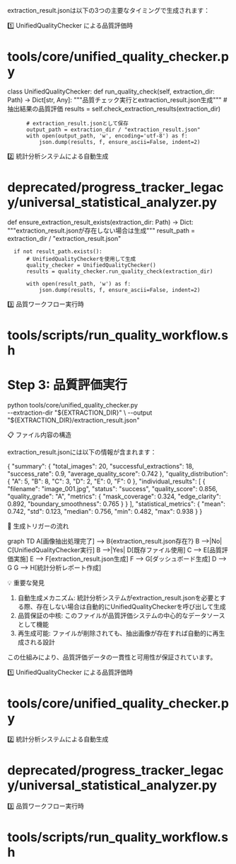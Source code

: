 extraction_result.jsonは以下の3つの主要なタイミングで生成されます：

  1️⃣ UnifiedQualityChecker による品質評価時

  # tools/core/unified_quality_checker.py
  class UnifiedQualityChecker:
      def run_quality_check(self, extraction_dir: Path) -> Dict[str, Any]:
          """品質チェック実行とextraction_result.json生成"""
          # 抽出結果の品質評価
          results = self.check_extraction_results(extraction_dir)

          # extraction_result.jsonとして保存
          output_path = extraction_dir / "extraction_result.json"
          with open(output_path, 'w', encoding='utf-8') as f:
              json.dump(results, f, ensure_ascii=False, indent=2)

  2️⃣ 統計分析システムによる自動生成

  # deprecated/progress_tracker_legacy/universal_statistical_analyzer.py
  def ensure_extraction_result_exists(extraction_dir: Path) -> Dict:
      """extraction_result.jsonが存在しない場合は生成"""
      result_path = extraction_dir / "extraction_result.json"

      if not result_path.exists():
          # UnifiedQualityCheckerを使用して生成
          quality_checker = UnifiedQualityChecker()
          results = quality_checker.run_quality_check(extraction_dir)

          with open(result_path, 'w') as f:
              json.dump(results, f, ensure_ascii=False, indent=2)

  3️⃣ 品質ワークフロー実行時

  # tools/scripts/run_quality_workflow.sh
  # Step 3: 品質評価実行
  python tools/core/unified_quality_checker.py \
      --extraction-dir "${EXTRACTION_DIR}" \
      --output "${EXTRACTION_DIR}/extraction_result.json"

  📋 ファイル内容の構造

  extraction_result.jsonには以下の情報が含まれます：

  {
    "summary": {
      "total_images": 20,
      "successful_extractions": 18,
      "success_rate": 0.9,
      "average_quality_score": 0.742
    },
    "quality_distribution": {
      "A": 5,
      "B": 8,
      "C": 3,
      "D": 2,
      "E": 0,
      "F": 0
    },
    "individual_results": [
      {
        "filename": "image_001.jpg",
        "status": "success",
        "quality_score": 0.856,
        "quality_grade": "A",
        "metrics": {
          "mask_coverage": 0.324,
          "edge_clarity": 0.892,
          "boundary_smoothness": 0.765
        }
      }
    ],
    "statistical_metrics": {
      "mean": 0.742,
      "std": 0.123,
      "median": 0.756,
      "min": 0.482,
      "max": 0.938
    }
  }

  🔄 生成トリガーの流れ

  graph TD
      A[画像抽出処理完了] --> B{extraction_result.json存在?}
      B -->|No| C[UnifiedQualityChecker実行]
      B -->|Yes| D[既存ファイル使用]
      C --> E[品質評価実施]
      E --> F[extraction_result.json生成]
      F --> G[ダッシュボード生成]
      D --> G
      G --> H[統計分析レポート作成]

  💡 重要な発見

  1. 自動生成メカニズム: 統計分析システムがextraction_result.jsonを必要とする際、存在しない場合は自動的にUnifiedQualityCheckerを呼び出して生成
  2. 品質保証の中核: このファイルが品質評価システムの中心的なデータソースとして機能
  3. 再生成可能: ファイルが削除されても、抽出画像が存在すれば自動的に再生成される設計

  この仕組みにより、品質評価データの一貫性と可用性が保証されています。



 1️⃣ UnifiedQualityChecker による品質評価時
   # tools/core/unified_quality_checker.py

 2️⃣ 統計分析システムによる自動生成
   # deprecated/progress_tracker_legacy/universal_statistical_analyzer.py
   
3️⃣ 品質ワークフロー実行時
  # tools/scripts/run_quality_workflow.sh